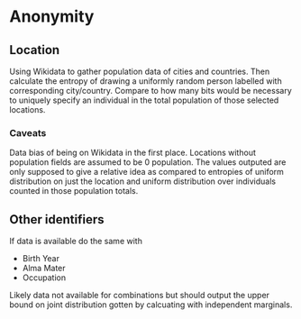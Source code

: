 # Anonymity

## Location

Using Wikidata to gather population data of cities and countries. Then calculate the entropy of drawing a uniformly random person labelled with corresponding city/country. Compare to how many bits would be necessary to uniquely specify an individual in the total population of those selected locations.

### Caveats

Data bias of being on Wikidata in the first place. Locations without population fields are assumed to be 0 population. The values outputed are only supposed to give a relative idea as compared to entropies of uniform distribution on just the location and uniform distribution over individuals counted in those population totals.

## Other identifiers

If data is available do the same with

- Birth Year
- Alma Mater
- Occupation

Likely data not available for combinations but should output the upper bound on joint distribution gotten by calcuating with independent marginals.
